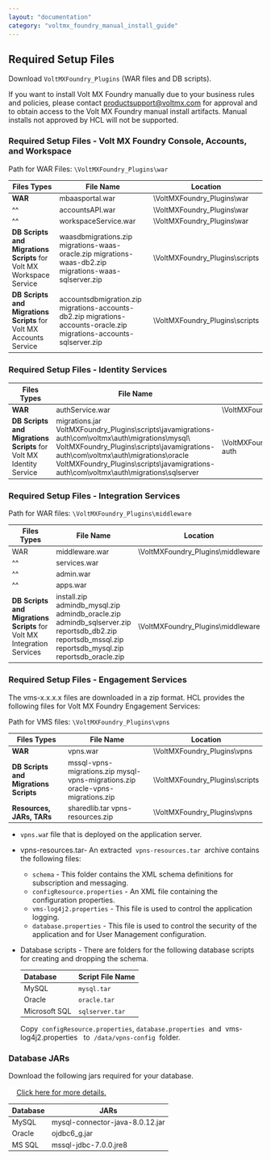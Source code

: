 ```yaml
---
layout: "documentation"
category: "voltmx_foundry_manual_install_guide"
---
```

                             

Required Setup Files
--------------------

Download `VoltMXFoundry_Plugins` (WAR files and DB scripts).

If you want to install Volt MX Foundry manually due to your business rules and policies, please contact [productsupport@voltmx.com](mailto:productsupport@voltmx.com) for approval and to obtain access to the Volt MX Foundry manual install artifacts. Manual installs not approved by HCL will not be supported.

### Required Setup Files - Volt MX Foundry Console, Accounts, and Workspace

Path for WAR Files: `\VoltMXFoundry_Plugins\war`

  
| Files Types | File Name | Location |
| --- | --- | --- |
| **WAR** | mbaasportal.war | \\VoltMXFoundry\_Plugins\\war |
|^^| accountsAPI.war | \\VoltMXFoundry\_Plugins\\war |
|^^| workspaceService.war | \\VoltMXFoundry\_Plugins\\war |
| **DB Scripts and Migrations Scripts** for Volt MX Workspace Service | waasdbmigrations.zip migrations-waas-oracle.zip migrations-waas-db2.zip migrations-waas-sqlserver.zip | \\VoltMXFoundry\_Plugins\\scripts |
| **DB Scripts and Migrations Scripts** for Volt MX Accounts Service | accountsdbmigration.zip migrations-accounts-db2.zip migrations-accounts-oracle.zip migrations-accounts-sqlserver.zip | \\VoltMXFoundry\_Plugins\\scripts |

### Required Setup Files - Identity Services

  
| Files Types | File Name | Location |
| --- | --- | --- |
| **WAR** | authService.war | \\VoltMXFoundry\_Plugins\\war |
| **DB Scripts and Migrations Scripts** for Volt MX Identity Service | migrations.jar VoltMXFoundry\_Plugins\\scripts\\javamigrations-auth\\com\\voltmx\\auth\\migrations\\mysql\\ VoltMXFoundry\_Plugins\\scripts\\javamigrations-auth\\com\\voltmx\\auth\\migrations\\oracle VoltMXFoundry\_Plugins\\scripts\\javamigrations-auth\\com\\voltmx\\auth\\migrations\\sqlserver | \\VoltMXFoundry\_Plugins\\scripts\\javamigrations-auth |

### Required Setup Files - Integration Services

Path for WAR files: `\VoltMXFoundry_Plugins\middleware`

  
| Files Types | File Name | Location |
| --- | --- | --- |
| WAR | middleware.war | \\VoltMXFoundry\_Plugins\\middleware |
|^^| services.war |
|^^| admin.war |
|^^| apps.war |
| **DB Scripts and Migrations Scripts** for Volt MX Integration Services | install.zip admindb\_mysql.zip admindb\_oracle.zip admindb\_sqlserver.zip reportsdb\_db2.zip reportsdb\_mssql.zip reportsdb\_mysql.zip reportsdb\_oracle.zip | \\VoltMXFoundry\_Plugins\\middleware |

### Required Setup Files - Engagement Services

The vms-x.x.x.x files are downloaded in a zip format. HCL provides the following files for Volt MX Foundry Engagement Services:

Path for VMS files: `\VoltMXFoundry_Plugins\vpns`

  
| Files Types | File Name | Location |
| --- | --- | --- |
| **WAR** | vpns.war | \\VoltMXFoundry\_Plugins\\vpns |
| **DB Scripts and Migrations Scripts** | mssql-vpns-migrations.zip mysql-vpns-migrations.zip oracle-vpns-migrations.zip | \\VoltMXFoundry\_Plugins\\scripts |
| **Resources, JARs, TARs** | sharedlib.tar vpns-resources.zip | \\VoltMXFoundry\_Plugins\\vpns |

*   `vpns.wa`r file that is deployed on the application server.
*   vpns-resources.tar\- An extracted  `vpns-resources.tar`  archive contains the following files:
    *   `schema` \- This folder contains the XML schema definitions for subscription and messaging.
    *   `configResource.properties` - An XML file containing the configuration properties.
    *   `vms-log4j2.properties` - This file is used to control the application logging.
    *   `database.properties` - This file is used to control the security of the application and for User Management configuration.
*   Database scripts - There are folders for the following database scripts for creating and dropping the schema.
    
    | Database | Script File Name |
    | --- | --- |
    | MySQL | `mysql.tar` |
    | Oracle | `oracle.tar` |
    | Microsoft SQL | `sqlserver.tar` |
    
    Copy  `configResource.properties`, `database.properties`  and  vms-log4j2.properties   to  `/data/vpns-config`  folder.
    

### Database JARs

Download the following jars required for your database.

[![Closed](../Skins/Default/Stylesheets/Images/transparent.gif)Click here for more details.](javascript:void(0);)

  
| Database | JARs |
| --- | --- |
| MySQL | mysql-connector-java-8.0.12.jar |
| Oracle | ojdbc6\_g.jar |
| MS SQL | mssql-jdbc-7.0.0.jre8 |
